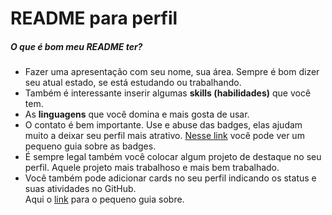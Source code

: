 # README para perfil

##### O que é bom meu README ter?
+ Fazer uma apresentação com seu nome, sua área. Sempre é bom dizer seu atual estado, se está estudando ou trabalhando.
+ Também é interessante inserir algumas **skills (habilidades)** que você tem.
+ As **linguagens** que você domina e mais gosta de usar.
+ O contato é bem importante. Use e abuse das badges, elas ajudam muito a deixar seu perfil mais atrativo. [Nesse link]() você pode ver um pequeno guia sobre as badges.
+ É sempre legal também você colocar algum projeto de destaque no seu perfil. Aquele projeto mais trabalhoso e mais bem trabalhado.
+ Você também pode adicionar cards no seu perfil indicando os status e suas atividades no GitHub. <br/> Aqui o [link]() para o pequeno guia sobre.
  